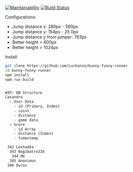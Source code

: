 [![Maintainability](https://api.codeclimate.com/v1/badges/b6aa083dbe907b36c22e/maintainability)](https://codeclimate.com/github/Luchanso/bunny-funny-runner/maintainability)
[![Build Status](https://travis-ci.org/Luchanso/bunny-funny-runner.svg?branch=master)](https://travis-ci.org/Luchanso/bunny-funny-runner)

Configurations:
* Jump distance x: 280px - 560px
* Jump distance y: 154px - 25 0px
* Jump distance y from jumper: 783px
* Better height = 600px
* Better height >  1024px

Install:
```sh
git clone https://github.com/Luchanso/bunny-funny-runner
cd bunny-funny-runner
npm install
npm run build


WIP: DB Structure
Casandra
  > User Data
    - id (Primary, Index)
    - coins
    - distance
    - game data
  > Score
    - id Array
    - distance (Index)
    - timestemp

 342 Loshadka
  343 Nagibatro228
   344 Me
  345 Anonimus
 346 Durov

